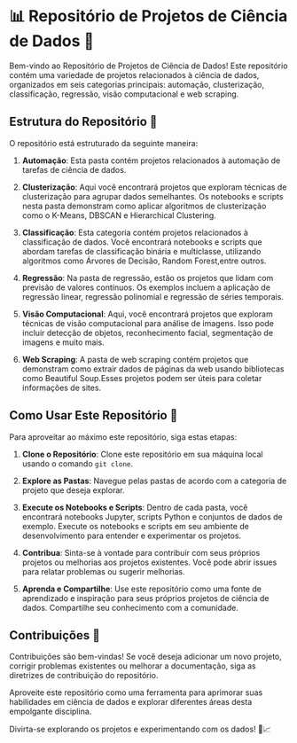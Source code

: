 # 📊 Repositório de Projetos de Ciência de Dados 🧪

Bem-vindo ao Repositório de Projetos de Ciência de Dados! Este repositório contém uma variedade de projetos relacionados à ciência de dados, organizados em seis categorias principais: automação, clusterização, classificação, regressão, visão computacional e web scraping.

## Estrutura do Repositório 📂

O repositório está estruturado da seguinte maneira:

1. **Automação**: Esta pasta contém projetos relacionados à automação de tarefas de ciência de dados.

2. **Clusterização**: Aqui você encontrará projetos que exploram técnicas de clusterização para agrupar dados semelhantes. Os notebooks e scripts nesta pasta demonstram como aplicar algoritmos de clusterização como o K-Means, DBSCAN e Hierarchical Clustering.

3. **Classificação**: Esta categoria contém projetos relacionados à classificação de dados. Você encontrará notebooks e scripts que abordam tarefas de classificação binária e multiclasse, utilizando algoritmos como Árvores de Decisão, Random Forest,entre outros.

4. **Regressão**: Na pasta de regressão, estão os projetos que lidam com previsão de valores contínuos. Os exemplos incluem a aplicação de regressão linear, regressão polinomial e regressão de séries temporais.

5. **Visão Computacional**: Aqui, você encontrará projetos que exploram técnicas de visão computacional para análise de imagens. Isso pode incluir detecção de objetos, reconhecimento facial, segmentação de imagens e muito mais.

6. **Web Scraping**: A pasta de web scraping contém projetos que demonstram como extrair dados de páginas da web usando bibliotecas como Beautiful Soup.Esses projetos podem ser úteis para coletar informações de sites.

## Como Usar Este Repositório 🚀

Para aproveitar ao máximo este repositório, siga estas etapas:

1. **Clone o Repositório**: Clone este repositório em sua máquina local usando o comando `git clone`.

2. **Explore as Pastas**: Navegue pelas pastas de acordo com a categoria de projeto que deseja explorar.

3. **Execute os Notebooks e Scripts**: Dentro de cada pasta, você encontrará notebooks Jupyter, scripts Python e  conjuntos de dados de exemplo. Execute os notebooks e scripts em seu ambiente de desenvolvimento para entender e experimentar os projetos.

4. **Contribua**: Sinta-se à vontade para contribuir com seus próprios projetos ou melhorias aos projetos existentes. Você pode abrir issues para relatar problemas ou sugerir melhorias.

5. **Aprenda e Compartilhe**: Use este repositório como uma fonte de aprendizado e inspiração para seus próprios projetos de ciência de dados. Compartilhe seu conhecimento com a comunidade.

## Contribuições 🤝

Contribuições são bem-vindas! Se você deseja adicionar um novo projeto, corrigir problemas existentes ou melhorar a documentação, siga as diretrizes de contribuição do repositório.

Aproveite este repositório como uma ferramenta para aprimorar suas habilidades em ciência de dados e explorar diferentes áreas desta empolgante disciplina.

Divirta-se explorando os projetos e experimentando com os dados! 🧬📈
